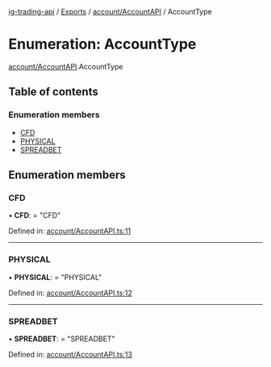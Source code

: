[ig-trading-api](../README.md) / [Exports](../modules.md) / [account/AccountAPI](../modules/account_accountapi.md) / AccountType

# Enumeration: AccountType

[account/AccountAPI](../modules/account_accountapi.md).AccountType

## Table of contents

### Enumeration members

- [CFD](account_accountapi.accounttype.md#cfd)
- [PHYSICAL](account_accountapi.accounttype.md#physical)
- [SPREADBET](account_accountapi.accounttype.md#spreadbet)

## Enumeration members

### CFD

• **CFD**: = "CFD"

Defined in: [account/AccountAPI.ts:11](https://github.com/bennycode/ig-trading-api/blob/6347f7e/src/account/AccountAPI.ts#L11)

---

### PHYSICAL

• **PHYSICAL**: = "PHYSICAL"

Defined in: [account/AccountAPI.ts:12](https://github.com/bennycode/ig-trading-api/blob/6347f7e/src/account/AccountAPI.ts#L12)

---

### SPREADBET

• **SPREADBET**: = "SPREADBET"

Defined in: [account/AccountAPI.ts:13](https://github.com/bennycode/ig-trading-api/blob/6347f7e/src/account/AccountAPI.ts#L13)
